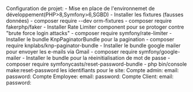 Configuration de projet:
	- Mise en place de l'environnemet de développement(PHP>8,Symfony>6,SGBD)
	- Installer les fixtures (fausses données)
		- composer require --dev orm-fixtures
		- composer require fakerphp/faker
	- Installer  Rate Limiter component pour se protoger contre "brute force login attacks"
		- composer require symfony/rate-limiter
	- Installer le bundle KnpPaginatorBundle pour la pagination
		- composer require knplabs/knp-paginator-bundle
	- Installer le bundle google mailer pour envoyer les e-mails via Gmail
		- composer require symfony/google-mailer
	- Installer le bundle pour la réeinitialisation de mot de passe
		- composer require symfonycasts/reset-password-bundle
		- php bin/console make:reset-password
les identifiants pour le site:
	Compte admin:
		email:
		password:
	Compte Employee:
		email:
		password:
	Compte Client:
		email:
		password:
